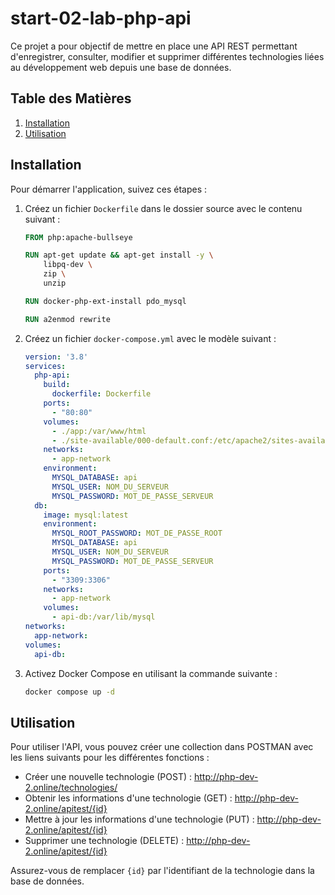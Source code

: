 # start-02-lab-php-api

Ce projet a pour objectif de mettre en place une API REST permettant d'enregistrer, consulter, modifier et supprimer différentes technologies liées au développement web depuis une base de données.

## Table des Matières

1. [Installation](#installation)
2. [Utilisation](#utilisation)

## Installation

Pour démarrer l'application, suivez ces étapes :

1. Créez un fichier `Dockerfile` dans le dossier source avec le contenu suivant :

   ```Dockerfile
   FROM php:apache-bullseye

   RUN apt-get update && apt-get install -y \
       libpq-dev \
       zip \
       unzip

   RUN docker-php-ext-install pdo_mysql

   RUN a2enmod rewrite
   ```

2. Créez un fichier `docker-compose.yml` avec le modèle suivant :

   ```yaml
   version: '3.8'
   services:
     php-api:
       build:
         dockerfile: Dockerfile
       ports:
         - "80:80"
       volumes:
         - ./app:/var/www/html
         - ./site-available/000-default.conf:/etc/apache2/sites-available/000-default.conf
       networks:
         - app-network
       environment:
         MYSQL_DATABASE: api
         MYSQL_USER: NOM_DU_SERVEUR
         MYSQL_PASSWORD: MOT_DE_PASSE_SERVEUR
     db:
       image: mysql:latest
       environment:
         MYSQL_ROOT_PASSWORD: MOT_DE_PASSE_ROOT
         MYSQL_DATABASE: api
         MYSQL_USER: NOM_DU_SERVEUR
         MYSQL_PASSWORD: MOT_DE_PASSE_SERVEUR
       ports:
         - "3309:3306"
       networks:
         - app-network
       volumes:
         - api-db:/var/lib/mysql
   networks:
     app-network:
   volumes:
     api-db:
   ```

3. Activez Docker Compose en utilisant la commande suivante :

   ```bash
   docker compose up -d
   ```

## Utilisation

Pour utiliser l'API, vous pouvez créer une collection dans POSTMAN avec les liens suivants pour les différentes fonctions :

- Créer une nouvelle technologie (POST) : http://php-dev-2.online/technologies/
- Obtenir les informations d'une technologie (GET) : http://php-dev-2.online/apitest/{id}
- Mettre à jour les informations d'une technologie (PUT) : http://php-dev-2.online/apitest/{id}
- Supprimer une technologie (DELETE) : http://php-dev-2.online/apitest/{id}

Assurez-vous de remplacer `{id}` par l'identifiant de la technologie dans la base de données.